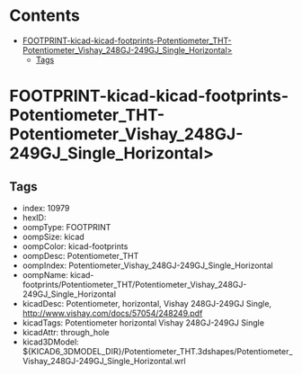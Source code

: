 



Contents
========

* [FOOTPRINT-kicad-kicad-footprints-Potentiometer_THT-Potentiometer_Vishay_248GJ-249GJ_Single_Horizontal>](#footprint-kicad-kicad-footprints-potentiometer_tht-potentiometer_vishay_248gj-249gj_single_horizontal)
	* [Tags](#tags)

# FOOTPRINT-kicad-kicad-footprints-Potentiometer_THT-Potentiometer_Vishay_248GJ-249GJ_Single_Horizontal>

## Tags

- index: 10979
- hexID: 
- oompType: FOOTPRINT
- oompSize: kicad
- oompColor: kicad-footprints
- oompDesc: Potentiometer_THT
- oompIndex: Potentiometer_Vishay_248GJ-249GJ_Single_Horizontal
- oompName: kicad-footprints/Potentiometer_THT/Potentiometer_Vishay_248GJ-249GJ_Single_Horizontal
- kicadDesc: Potentiometer, horizontal, Vishay 248GJ-249GJ Single, http://www.vishay.com/docs/57054/248249.pdf
- kicadTags: Potentiometer horizontal Vishay 248GJ-249GJ Single
- kicadAttr: through_hole
- kicad3DModel: ${KICAD6_3DMODEL_DIR}/Potentiometer_THT.3dshapes/Potentiometer_Vishay_248GJ-249GJ_Single_Horizontal.wrl
